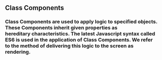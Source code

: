 ## Class Components

### Class Components are used to apply logic to specified objects. These Components inherit given properties as hereditary characteristics. The latest Javascript syntax called ES6 is used in the application of Class Components. We refer to the method of delivering this logic to the screen as rendering.
